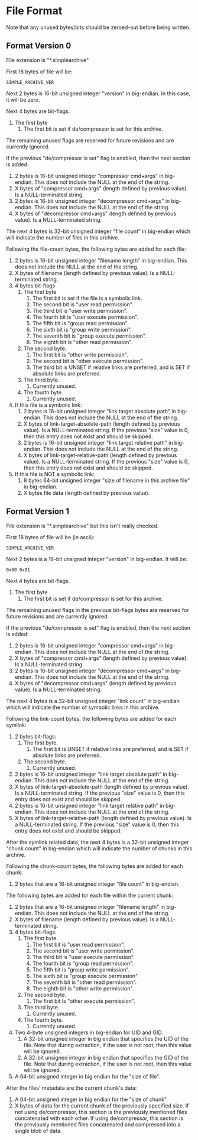 # File Format

Note that any unused bytes/bits should be zeroed-out before being written.

## Format Version 0

File extension is "*.simplearchive"

First 18 bytes of file will be:

    SIMPLE_ARCHIVE_VER

Next 2 bytes is 16-bit unsigned integer "version" in big-endian. In this case,
it will be zero.

Next 4 bytes are bit-flags.

1. The first byte
    1. The first bit is set if de/compressor is set for this archive.

The remaining unused flags are reserved for future revisions and are currently
ignored.

If the previous "de/compressor is set" flag is enabled, then the next section is
added:

1. 2 bytes is 16-bit unsigned integer "compressor cmd+args" in big-endian. This
   does not include the NULL at the end of the string.
2. X bytes of "compressor cmd+args" (length defined by previous value). Is a
   NULL-terminated string.
3. 2 bytes is 16-bit unsigned integer "decompressor cmd+args" in big-endian.
   This does not include the NULL at the end of the string.
4. X bytes of "decompressor cmd+args" (length defined by previous value). Is a
   NULL-terminated string.

The next 4 bytes is 32-bit unsigned integer "file count" in big-endian which
will indicate the number of files in this archive.

Following the file-count bytes, the following bytes are added for each file:

1. 2 bytes is 16-bit unsigned integer "filename length" in big-endian. This does
   not include the NULL at the end of the string.
2. X bytes of filename (length defined by previous value). Is a NULL-terminated
   string.
3. 4 bytes bit-flags
    1. The first byte
        1. The first bit is set if the file is a symbolic link.
        2. The second bit is "user read permission".
        3. The third bit is "user write permission".
        4. The fourth bit is "user execute permission".
        5. The fifth bit is "group read permission".
        6. The sixth bit is "group write permission".
        7. The seventh bit is "group execute permission".
        8. The eighth bit is "other read permission".
    2. The second byte.
        1. The first bit is "other write permission".
        2. The second bit is "other execute permission".
        3. The third bit is UNSET if relative links are preferred, and is SET
           if absolute links are preferred.
    3. The third byte.
        1. Currently unused.
    4. The fourth byte.
        1. Currently unused.
4. If this file is a symbolic link:
    1. 2 bytes is 16-bit unsigned integer "link target absolute path" in
       big-endian. This does not include the NULL at the end of the string.
    2. X bytes of link-target-absolute-path (length defined by previous value).
       Is a NULL-terminated string. If the previous "size" value is 0, then
       this entry does not exist and should be skipped.
    3. 2 bytes is 16-bit unsigned integer "link target relative path" in
       big-endian. This does not include the NULL at the end of the string.
    4. X bytes of link-target-relative-path (length defined by previous value).
       Is a NULL-terminated string. If the previous "size" value is 0, then
       this entry does not exist and should be skipped.
5. If this file is NOT a symbolic link:
    1. 8 bytes 64-bit unsigned integer "size of filename in this archive file"
       in big-endian.
    2. X bytes file data (length defined by previous value).

## Format Version 1

File extension is "*.simplearchive" but this isn't really checked.

First 18 bytes of file will be (in ascii):

    SIMPLE_ARCHIVE_VER

Next 2 bytes is a 16-bit unsigned integer "version" in big-endian. It will be:

    0x00 0x01

Next 4 bytes are bit-flags.

1. The first byte
    1. The first bit is set if de/compressor is set for this archive.

The remaining unused flags in the previous bit-flags bytes are reserved for
future revisions and are currently ignored.

If the previous "de/compressor is set" flag is enabled, then the next section is
added:

1. 2 bytes is 16-bit unsigned integer "compressor cmd+args" in big-endian. This
   does not include the NULL at the end of the string.
2. X bytes of "compressor cmd+args" (length defined by previous value). Is a
   NULL-terminated string.
3. 2 bytes is 16-bit unsigned integer "decompressor cmd+args" in big-endian.
   This does not include the NULL at the end of the string.
4. X bytes of "decompressor cmd+args" (length defined by previous value). Is a
   NULL-terminated string.

The next 4 bytes is a 32-bit unsigned integer "link count" in big-endian which
will indicate the number of symbolic links in this archive.

Following the link-count bytes, the following bytes are added for each symlink:

1. 2 bytes bit-flags:
    1. The first byte.
        1. The first bit is UNSET if relative links are preferred, and is SET if
           absolute links are preferred.
    2. The second byte.
        1. Currently unused.
2. 2 bytes is 16-bit unsigned integer "link target absolute path" in
   big-endian. This does not include the NULL at the end of the string.
3. X bytes of link-target-absolute-path (length defined by previous value).
   Is a NULL-terminated string. If the previous "size" value is 0, then
   this entry does not exist and should be skipped.
4. 2 bytes is 16-bit unsigned integer "link target relative path" in
   big-endian. This does not include the NULL at the end of the string.
5. X bytes of link-target-relative-path (length defined by previous value).
   Is a NULL-terminated string. If the previous "size" value is 0, then
   this entry does not exist and should be skipped.

After the symlink related data, the next 4 bytes is a 32-bit unsigned integer
"chunk count" in big-endian which will indicate the number of chunks in this
archive.

Following the chunk-count bytes, the following bytes are added for each chunk:

1. 2 bytes that are a 16-bit unsigned integer "file count" in big-endian.

The following bytes are added for each file within the current chunk:

1. 2 bytes that are a 16-bit unsigned integer "filename length" in big-endian.
   This does not include the NULL at the end of the string.
2. X bytes of filename (length defined by previous value). Is a NULL-terminated
   string.
3. 4 bytes bit-flags.
    1. The first byte.
        1. The first bit is "user read permission".
        2. The second bit is "user write permission".
        3. The third bit is "user execute permission".
        4. The fourth bit is "group read permission".
        5. The fifth bit is "group write permission".
        6. The sixth bit is "group execute permission".
        7. The seventh bit is "other read permission".
        8. The eighth bit is "other write permission".
    2. The second byte.
        1. The first bit is "other execute permission".
    3. The third byte.
        1. Currently unused.
    4. The fourth byte.
        1. Currently unused.
4. Two 4-byte unsigned integers in big-endian for UID and GID.
    1. A 32-bit unsigned integer in big endian that specifies the UID of the
       file. Note that during extraction, if the user is not root, then this
       value will be ignored.
    2. A 32-bit unsigned integer in big endian that specifies the GID of the
       file. Note that during extraction, if the user is not root, then this
       value will be ignored.
5. A 64-bit unsigned integer in big endian for the "size of file".

After the files' metadata are the current chunk's data:

1. A 64-bit unsigned integer in big endian for the "size of chunk".
2. X bytes of data for the current chunk of the previously specified size. If
   not using de/compressor, this section is the previously mentioned files
   concatenated with each other. If using de/compressor, this section is the
   previously mentioned files concatenated and compressed into a single blob of
   data.
